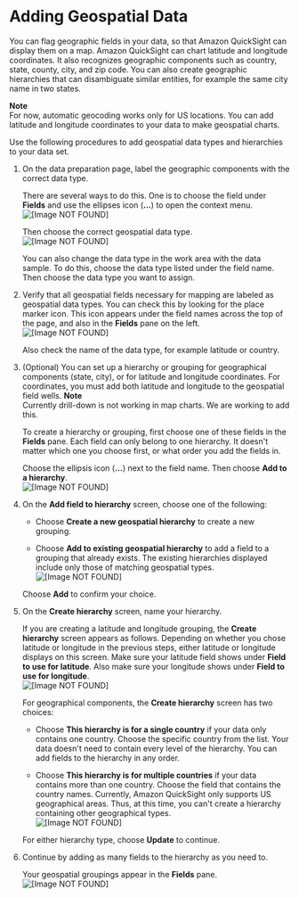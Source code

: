 # Adding Geospatial Data<a name="geospatial-data-prep"></a>

You can flag geographic fields in your data, so that Amazon QuickSight can display them on a map\. Amazon QuickSight can chart latitude and longitude coordinates\. It also recognizes geographic components such as country, state, county, city, and zip code\. You can also create geographic hierarchies that can disambiguate similar entities, for example the same city name in two states\.

**Note**  
For now, automatic geocoding works only for US locations\. You can add latitude and longitude coordinates to your data to make geospatial charts\. 

Use the following procedures to add geospatial data types and hierarchies to your data set\.

1. On the data preparation page, label the geographic components with the correct data type\. 

   There are several ways to do this\. One is to choose the field under **Fields** and use the ellipses icon \(**…**\) to open the context menu\.   
![\[Image NOT FOUND\]](http://docs.aws.amazon.com/quicksight/latest/user/images/geo-fields-datatype-1.png)

   Then choose the correct geospatial data type\.   
![\[Image NOT FOUND\]](http://docs.aws.amazon.com/quicksight/latest/user/images/geo-fields-datatype-2.png)

   You can also change the data type in the work area with the data sample\. To do this, choose the data type listed under the field name\. Then choose the data type you want to assign\.

1. Verify that all geospatial fields necessary for mapping are labeled as geospatial data types\. You can check this by looking for the place marker icon\. This icon appears under the field names across the top of the page, and also in the **Fields** pane on the left\.  
![\[Image NOT FOUND\]](http://docs.aws.amazon.com/quicksight/latest/user/images/geo-place-marker-icon.png)

   Also check the name of the data type, for example latitude or country\. 

1. \(Optional\) You can set up a hierarchy or grouping for geographical components \(state, city\), or for latitude and longitude coordinates\. For coordinates, you must add both latitude and longitude to the geospatial field wells\.
**Note**  
Currently drill\-down is not working in map charts\. We are working to add this\. 

   To create a hierarchy or grouping, first choose one of these fields in the **Fields** pane\. Each field can only belong to one hierarchy\. It doesn't matter which one you choose first, or what order you add the fields in\. 

   Choose the ellipsis icon \(**…**\) next to the field name\. Then choose **Add to a hierarchy**\.  
![\[Image NOT FOUND\]](http://docs.aws.amazon.com/quicksight/latest/user/images/geo-hierarchy-addto-1.png)

1. On the **Add field to hierarchy** screen, choose one of the following:

   + Choose **Create a new geospatial hierarchy** to create a new grouping\.

   + Choose **Add to existing geospatial hierarchy** to add a field to a grouping that already exists\. The existing hierarchies displayed include only those of matching geospatial types\.   
![\[Image NOT FOUND\]](http://docs.aws.amazon.com/quicksight/latest/user/images/geo-hierarchy-addto-2.png)

   Choose **Add** to confirm your choice\.

1. On the **Create hierarchy** screen, name your hierarchy\. 

   If you are creating a latitude and longitude grouping, the **Create hierarchy** screen appears as follows\. Depending on whether you chose latitude or longitude in the previous steps, either latitude or longitude displays on this screen\. Make sure your latitude field shows under **Field to use for latitude**\. Also make sure your longitude shows under **Field to use for longitude**\.  
![\[Image NOT FOUND\]](http://docs.aws.amazon.com/quicksight/latest/user/images/geo-hierarchy-addto-3-latlong.png)

   For geographical components, the **Create hierarchy** screen has two choices:

   + Choose **This hierarchy is for a single country** if your data only contains one country\. Choose the specific country from the list\. Your data doesn't need to contain every level of the hierarchy\. You can add fields to the hierarchy in any order\. 

   + Choose **This hierarchy is for multiple countries** if your data contains more than one country\. Choose the field that contains the country names\. Currently, Amazon QuickSight only supports US geographical areas\. Thus, at this time, you can't create a hierarchy containing other geographical types\.   
![\[Image NOT FOUND\]](http://docs.aws.amazon.com/quicksight/latest/user/images/geo-create-hierarchy.png)

   For either hierarchy type, choose **Update** to continue\.

1. Continue by adding as many fields to the hierarchy as you need to\. 

   Your geospatial groupings appear in the **Fields** pane\.  
![\[Image NOT FOUND\]](http://docs.aws.amazon.com/quicksight/latest/user/images/geo-hierarchy-groupings.png)